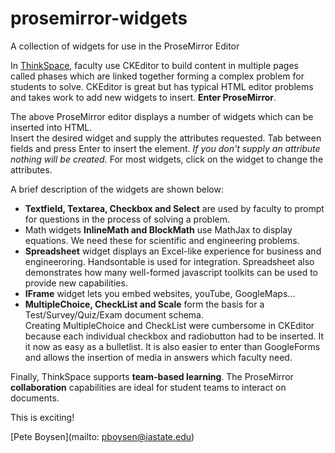 # prosemirror-widgets
A collection of widgets for use in the ProseMirror Editor

In [ThinkSpace](http://www.thinkspace.org), 
faculty use CKEditor to build content in multiple pages called phases which are 
linked together forming a complex problem for students to solve. CKEditor is great but has typical HTML editor problems and takes work to add new widgets to insert. **Enter ProseMirror**.

The above ProseMirror editor displays a number of widgets which can be inserted into HTML.  
Insert the desired widget and supply the attributes requested. Tab between fields and press Enter to insert the element.
*If you don't supply an attribute nothing will be created.*
For most widgets, click on the widget to change the attributes.

A brief description of the widgets are shown below:

* **Textfield, Textarea, Checkbox and Select** are used by faculty to prompt for questions in the process of solving a problem.
* Math widgets **InlineMath and BlockMath** use MathJax to display equations. We need these for scientific and engineering problems.
* **Spreadsheet** widget displays an Excel-like experience for business and engineeroring.  Handsontable is used for integration. Spreadsheet also demonstrates how many well-formed javascript toolkits can be used to provide new capabilities.
* **IFrame** widget lets you embed websites, youTube, GoogleMaps...
* **MultipleChoice, CheckList and Scale** form the basis for a Test/Survey/Quiz/Exam document schema.  
	Creating MultipleChoice and CheckList were cumbersome in CKEditor because each individual checkbox and radiobutton 
	had to be inserted. It it now as easy as a bulletlist.  It is also easier to enter than GoogleForms and allows
	the insertion of media in answers which faculty need.

Finally, ThinkSpace supports **team-based learning**.  The ProseMirror <strong>collaboration</strong> capabilities are 
ideal for student teams to interact on documents.

This is exciting!

[Pete Boysen](mailto: pboysen@iastate.edu)


